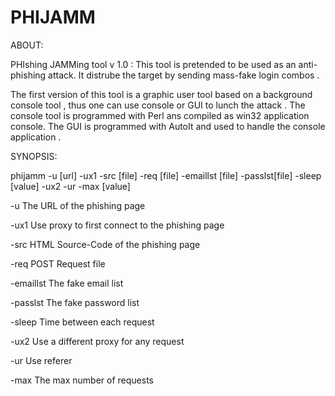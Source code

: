 # PHIJAMM
ABOUT:

PHIshing JAMMing tool v 1.0 :
This tool is pretended to be used as an anti-phishing attack. It distrube the target by sending mass-fake login combos .

The first version of this tool is a graphic user tool based on a background console tool , thus one can use console or GUI to lunch the attack .
The console tool is programmed with Perl ans compiled as win32 application console.
The GUI is programmed with AutoIt and used to handle the console application .





SYNOPSIS:

phijamm   -u [url]   -ux1   -src [file]   -req [file]   -emaillst [file]   -passlst[file]   -sleep [value]   -ux2   -ur   -max [value]

-u            The URL of the phishing page 

-ux1          Use proxy to first connect to the phishing page

-src          HTML Source-Code of the phishing page

-req          POST Request  file

-emaillst     The fake email list

-passlst      The fake password list

-sleep        Time between each request

-ux2          Use a different proxy for any request

-ur           Use referer

-max          The max number of requests
